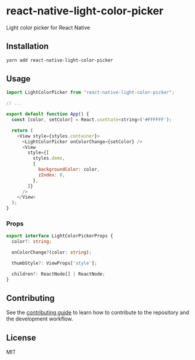 # react-native-light-color-picker

Light color picker for React Native

## Installation

```sh
yarn add react-native-light-color-picker
```

## Usage

```js
import LightColorPicker from "react-native-light-color-picker";

// ...

export default function App() {
  const [color, setColor] = React.useState<string>('#FFFFFF');

  return (
    <View style={styles.container}>
      <LightColorPicker onColorChange={setColor} />
      <View
        style={[
          styles.demo,
          {
            backgroundColor: color,
            zIndex: 0,
          },
        ]}
      />
    </View>
  );
}

```

### Props

```ts
export interface LightColorPickerProps {
  color?: string;

  onColorChange?(color: string);

  thumbStyle?: ViewProps['style'];

  children?: ReactNode[] | ReactNode;
}
```

## Contributing

See the [contributing guide](CONTRIBUTING.md) to learn how to contribute to the repository and the development workflow.

## License

MIT
